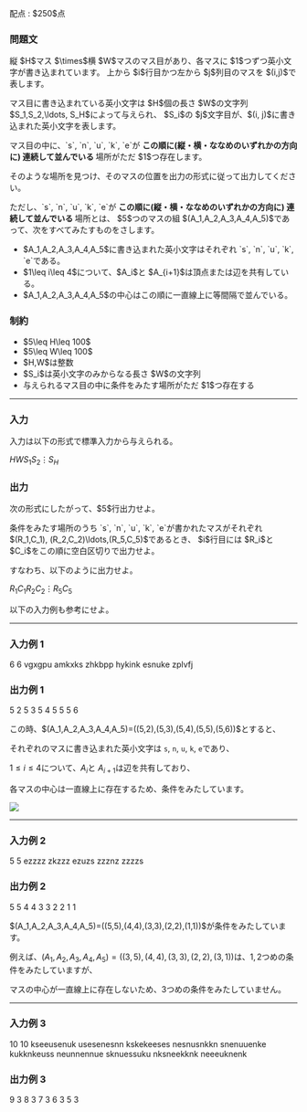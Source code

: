 
<div>

<span>

<span>

<p>
配点 : $250$点
</p>

<div>

<section>

### **問題文**

<p>
縦 $H$マス $\times$横 $W$マスのマス目があり、各マスに $1$つずつ英小文字が書き込まれています。
上から $i$行目かつ左から $j$列目のマスを $(i,j)$で表します。
</p>

<p>
マス目に書き込まれている英小文字は $H$個の長さ $W$の文字列 $S_1,S_2,\ldots, S_H$によって与えられ、
$S_i$の $j$文字目が、$(i, j)$に書き込まれた英小文字を表します。
</p>

<p>
マス目の中に、`s`, `n`, `u`, `k`, `e`が

<b>
この順に(縦・横・ななめのいずれかの方向に) 連続して並んでいる
</b>
場所がただ $1$つ存在します。

そのような場所を見つけ、そのマスの位置を出力の形式に従って出力してください。
</p>

<p>
ただし、`s`, `n`, `u`, `k`, `e`が

<b>
この順に(縦・横・ななめのいずれかの方向に) 連続して並んでいる
</b>
場所とは、
$5$つのマスの組 $(A_1,A_2,A_3,A_4,A_5)$であって、次をすべてみたすものをさします。
</p>

<ul>

<li>
$A_1,A_2,A_3,A_4,A_5$に書き込まれた英小文字はそれぞれ `s`, `n`, `u`, `k`, `e`である。
</li>

<li>
$1\leq i\leq 4$について、$A_i$と $A_{i+1}$は頂点または辺を共有している。
</li>

<li>
$A_1,A_2,A_3,A_4,A_5$の中心はこの順に一直線上に等間隔で並んでいる。
</li>

</ul>

</section>

</div>

<div>

<section>

### **制約**

<ul>

<li>
$5\leq H\leq 100$
</li>

<li>
$5\leq W\leq 100$
</li>

<li>
$H,W$は整数
</li>

<li>
$S_i$は英小文字のみからなる長さ $W$の文字列
</li>

<li>
与えられるマス目の中に条件をみたす場所がただ $1$つ存在する
</li>

</ul>

</section>

</div>

---

<div>

<div>

<section>

### **入力**

<p>
入力は以下の形式で標準入力から与えられる。
</p>

<div>

$H$$W$$S_1$$S_2$$\vdots$$S_H$
</div>

</section>

</div>

<div>

<section>

### **出力**

<p>
次の形式にしたがって、$5$行出力せよ。  
</p>

<p>
条件をみたす場所のうち `s`, `n`, `u`, `k`, `e`が書かれたマスがそれぞれ $(R_1,C_1), (R_2,C_2)\ldots,(R_5,C_5)$であるとき、
$i$行目には $R_i$と $C_i$をこの順に空白区切りで出力せよ。
</p>

<p>
すなわち、以下のように出力せよ。
</p>

<div>

$R_1$$C_1$$R_2$$C_2$$\vdots$$R_5$$C_5$
</div>

<p>
以下の入力例も参考にせよ。
</p>

</section>

</div>

</div>

---

<div>

<section>

### **入力例 1**

<div>

6 6
vgxgpu
amkxks
zhkbpp
hykink
esnuke
zplvfj

</div>

</section>

</div>

<div>

<section>

### **出力例 1**

<div>

5 2
5 3
5 4
5 5
5 6

</div>

<p>
この時、$(A_1,A_2,A_3,A_4,A_5)=((5,2),(5,3),(5,4),(5,5),(5,6))$とすると、

それぞれのマスに書き込まれた英小文字は `s`, `n`, `u`, `k`, `e`であり、

$1\leq i\leq 4$について、$A_i$と $A_{i+1}$は辺を共有しており、

各マスの中心は一直線上に存在するため、条件をみたしています。
</p>

<p>

<img src="https://img.atcoder.jp/abc302/f0a6b1007df7fb00caa27a5f82a3afb1.png">

</img>

</p>

</section>

</div>

---

<div>

<section>

### **入力例 2**

<div>

5 5
ezzzz
zkzzz
ezuzs
zzznz
zzzzs

</div>

</section>

</div>

<div>

<section>

### **出力例 2**

<div>

5 5
4 4
3 3
2 2
1 1

</div>

<p>
$(A_1,A_2,A_3,A_4,A_5)=((5,5),(4,4),(3,3),(2,2),(1,1))$が条件をみたしています。

例えば、$(A_1,A_2,A_3,A_4,A_5)=((3,5),(4,4),(3,3),(2,2),(3,1))$は、$1,2$つめの条件をみたしていますが、

マスの中心が一直線上に存在しないため、$3$つめの条件をみたしていません。
</p>

</section>

</div>

---

<div>

<section>

### **入力例 3**

<div>

10 10
kseeusenuk
usesenesnn
kskekeeses
nesnusnkkn
snenuuenke
kukknkeuss
neunnennue
sknuessuku
nksneekknk
neeeuknenk

</div>

</section>

</div>

<div>

<section>

### **出力例 3**

<div>

9 3
8 3
7 3
6 3
5 3

</div>

</section>

</div>

</span>

</span>

</div>

